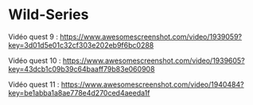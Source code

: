 # Wild-Series
Vidéo quest 9 : https://www.awesomescreenshot.com/video/1939059?key=3d01d5e01c32cf303e202eb9f6bc0288

Vidéo quest 10 : https://www.awesomescreenshot.com/video/1939605?key=43dcb1c09b39c64baaff79b83e060908

Vidéo quest 11 : https://www.awesomescreenshot.com/video/1940484?key=be1abba1a8ae778e4d270ced4aeeda1f